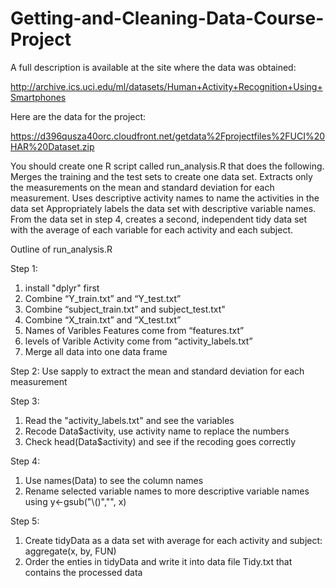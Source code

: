 # Getting-and-Cleaning-Data-Course-Project

A full description is available at the site where the data was obtained: 

http://archive.ics.uci.edu/ml/datasets/Human+Activity+Recognition+Using+Smartphones 

Here are the data for the project: 

https://d396qusza40orc.cloudfront.net/getdata%2Fprojectfiles%2FUCI%20HAR%20Dataset.zip 

 You should create one R script called run_analysis.R that does the following. 
Merges the training and the test sets to create one data set.
Extracts only the measurements on the mean and standard deviation for each measurement. 
Uses descriptive activity names to name the activities in the data set
Appropriately labels the data set with descriptive variable names. 
From the data set in step 4, creates a second, independent tidy data set with the average of each variable for each activity and each subject.

Outline of run_analysis.R

Step 1:
1. install "dplyr" first
2. Combine “Y_train.txt” and “Y_test.txt”
3. Combine “subject_train.txt” and subject_test.txt"  
4. Combine “X_train.txt” and “X_test.txt”  
5. Names of Varibles Features come from “features.txt”  
6. levels of Varible Activity come from “activity_labels.txt” 
7. Merge all data into one data frame

Step 2:
Use sapply to extract the mean and standard deviation for each measurement

Step 3:
1. Read the "activity_labels.txt" and see the variables
2. Recode Data$activity, use activity name to replace the numbers
3. Check head(Data$activity) and see if the recoding goes correctly

Step 4:
1. Use names(Data) to see the column names
2. Rename selected variable names to more descriptive variable names using y<-gsub("\\()","", x) 

Step 5:
1. Create tidyData as a data set with average for each activity and subject: aggregate(x, by, FUN) 
2. Order the enties in tidyData and write it into data file Tidy.txt that contains the processed data
